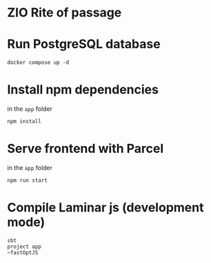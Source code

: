 ZIO Rite of passage
===================

# Run PostgreSQL database

```shell
docker compose up -d
```

# Install npm dependencies

in the `app` folder

```shell
npm install
```

# Serve frontend with Parcel

in the `app` folder

```shell
npm run start
```

# Compile Laminar js (development mode)

```shell
sbt
project app
~fastOptJS
```